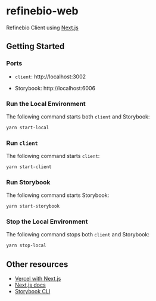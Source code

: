 # refinebio-web

Refinebio Client using [Next.js](https://nextjs.org/)

## Getting Started

### Ports

- `client`: http://localhost:3002

- Storybook: http://localhost:6006

### Run the Local Environment

The following command starts both `client` and Storybook:

```bash
yarn start-local
```

### Run `client`

The following command starts `client`:

```bash
yarn start-client
```

### Run Storybook

The following command starts Storybook:

```bash
yarn start-storybook
```

### Stop the Local Environment

The following command stops both `client` and Storybook:

```bash
yarn stop-local
```

## Other resources

- [Vercel with Next.js](https://vercel.com/solutions/nextjs)
- [Next.js docs](https://nextjs.org/docs)
- [Storybook CLI](https://storybook.js.org/docs/react/api/cli-options)
